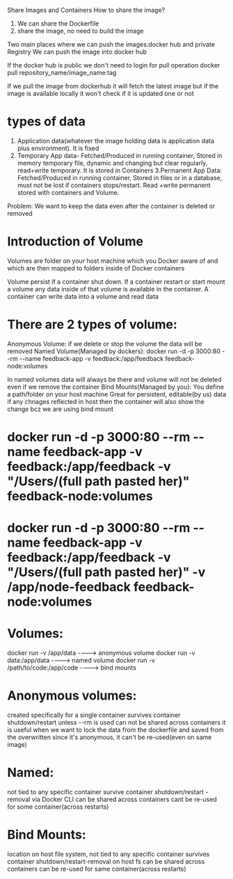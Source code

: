 Share Images and Containers
How to share the image?
1. We can share the Dockerfile
2. share the image, no need to build the image

Two main places where we can push the images:docker hub and private Registry
We can push the image into docker hub

If the docker hub is public we don't need to login for pull operation
docker pull repository_name/image_name:tag

If we pull the image from dockerhub it will fetch the latest image but if the image is available locally it won't check if it is updated one or not

# types of data
1. Application data(whatever the image holding data is application data plus environment). It is fixed
2. Temporary App data- Fetched/Produced in running container, Stored in memory temporary file, dynamic and changing but clear regularly, read+write temporary. It is stored in Containers
3.Permanent App Data: Fetched/Produced in running container, Stored in files or in a database, must not be lost if containers stops/restart. Read +write permanent stored with containers and Volume.

Problem: We want to keep the data even after the container is deleted or removed

# Introduction of Volume
Volumes are folder on your host machine which you Docker aware of and which are then mapped to folders inside of Docker containers

Volume persist if a container shut down. If a container restart or start mount a volume any data inside of that volume is available in the container.
A container can write data into a volume and read data

# There are 2 types of volume:
Anonymous Volume: if we delete or stop the volume the data will be removed
Named Volume(Managed by dockers): docker run -d -p 3000:80 --rm --name feedback-app -v feedback:/app/feedback feedback-node:volumes

In named volumes data will always be there and volume will not be deleted even if we remove the container
Bind Mounts(Managed by you): You define a path/folder on your host machine
Great for persistent, editable(by us) data
if any chnages reflected in host then the container will also show the change bcz we are using bind mount

# docker run -d -p 3000:80 --rm --name feedback-app -v feedback:/app/feedback -v "/Users/(full path pasted her)" feedback-node:volumes

# docker run -d -p 3000:80 --rm --name feedback-app -v feedback:/app/feedback -v "/Users/(full path pasted her)" -v /app/node-feedback feedback-node:volumes

# Volumes:
docker run -v /app/data ----> anonymous volume
docker run -v data:/app/data ----> named volume
docker run -v /path/to/code:/app/code ----> bind mounts

# Anonymous volumes: 
created specifically for a single container
survives container shutdown/restart unless --rm is used
can not be shared across containers
it is useful when we want to lock the data from the dockerfile and saved from the overwritten
since it's anonymous, it can't be re-used(even on same image)

# Named:
not tied to any specific container
survive container shutdown/restart - removal via Docker CLI
can be shared across containers
cant be re-used for some container(across restarts)


# Bind Mounts:
location on host file system, not tied to any specific container
survives container shutdown/restart-removal on host fs
can be shared across containers
can be re-used for same container(across restarts)



